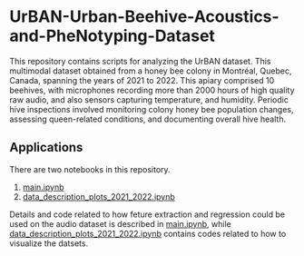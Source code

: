 # UrBAN-Urban-Beehive-Acoustics-and-PheNotyping-Dataset

This repository contains scripts for analyzing the UrBAN dataset. This multimodal dataset obtained from a honey bee colony in Montréal, Quebec, Canada, spanning the years of 2021 to 2022. This apiary comprised 10 beehives, with microphones recording more than 2000 hours of high quality raw audio, and also sensors capturing temperature, and humidity. Periodic hive inspections involved monitoring colony honey bee population changes, assessing queen-related conditions, and documenting overall hive health.

## Applications

There are two notebooks in this repository. 

1. [main.ipynb](code/main.ipynb)
2. [data_description_plots_2021_2022.ipynb](code/data_description_plots_2021_2022.ipynb)


Details and code related to how feture extraction and regression could be used on the audio dataset is described in [main.ipynb](code/main.ipynb), while [data_description_plots_2021_2022.ipynb](code/data_description_plots_2021_2022.ipynb) contains codes related to how to visualize the datsets.
